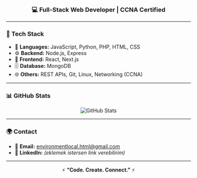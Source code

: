 
<h3 align="center">💻 Full-Stack Web Developer | CCNA Certified</h3>

---

### 🚀 Tech Stack

- 🧠 **Languages:** JavaScript, Python, PHP, HTML, CSS  
- ⚙️ **Backend:** Node.js, Express  
- 🎨 **Frontend:** React, Next.js  
- 🗄️ **Database:** MongoDB  
- 🌐 **Others:** REST APIs, Git, Linux, Networking (CCNA)

---

### 📊 GitHub Stats
<p align="center">
  <img src="https://github-readme-stats.vercel.app/api?username=wortex213433&show_icons=true&theme=tokyonight" alt="GitHub Stats" />
</p>

---

### 🌍 Contact

- 📧 **Email:** [environmentlocal.html@gmail.com](mailto:environmentlocal.html@gmail.com)  
- 💼 **LinkedIn:** *(eklemek istersen link verebilirim)*  

---

<p align="center">
  ⚡ <b>“Code. Create. Connect.”</b> ⚡  
</p>

